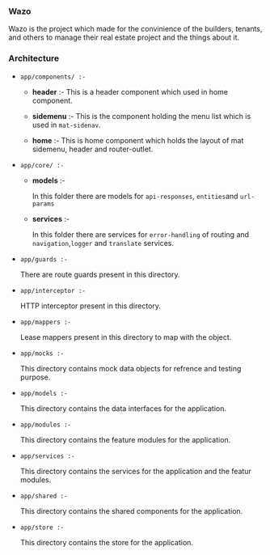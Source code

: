 ### Wazo

Wazo is the project which made for the convinience of the builders, tenants, and others to manage their real estate project and the things about it.

### Architecture

- `app/components/ :-` 

    - **header** :- This is a header component which used in home component.

    - **sidemenu** :- This is the component holding the menu list which is used in `mat-sidenav`.

    - **home** :- This is home component which holds the layout of mat sidemenu, header and router-outlet.

- `app/core/ :-` 

    - **models** :- 
        
        In this folder there are models for `api-responses`, `entities`and `url-params`

    - **services** :- 
    
        In this folder there are services for `error-handling` of routing and `navigation`,`logger` and `translate` services.



- `app/guards :-`

    There are route guards present in this directory.

- `app/interceptor :-`

    HTTP interceptor present in this directory.

- `app/mappers :-`

    Lease mappers present in this directory to map with the object.

- `app/mocks :-`

    This directory contains mock data objects for refrence and testing purpose.

- `app/models :-`

    This directory contains the data interfaces for the application.

- `app/modules :-`

    This directory contains the feature modules for the application.

- `app/services :-` 

    This directory contains the services for the application and the featur modules.

- `app/shared :-`

    This directory contains the shared components for the application.

- `app/store :-`

    This directory contains the store for the application.



